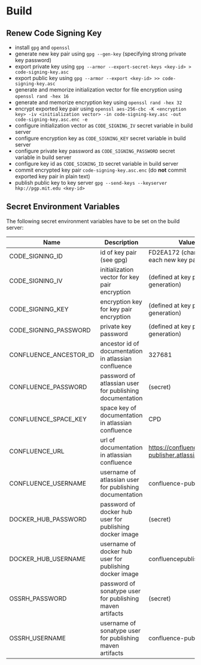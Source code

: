 # Build

## Renew Code Signing Key

- install `gpg` and `openssl`
- generate new key pair using `gpg --gen-key` (specifying strong private key password)
- export private key using `gpg --armor --export-secret-keys <key-id> > code-signing-key.asc`
- export public key using `gpg --armor --export <key-id> >> code-signing-key.asc`
- generate and memorize initialization vector for file encryption using `openssl rand -hex 16`
- generate and memorize encryption key using `openssl rand -hex 32`
- encrypt exported key pair using `openssl aes-256-cbc -K <encryption key> -iv <initialization vector> -in code-signing-key.asc -out code-signing-key.asc.enc -e`
- configure initialization vector as `CODE_SIGNING_IV` secret variable in build server
- configure encryption key as `CODE_SIGNING_KEY` secret variable in build server
- configure private key password as `CODE_SIGNING_PASSWORD` secret variable in build server
- configure key id as `CODE_SIGNING_ID` secret variable in build server
- commit encrypted key pair `code-signing-key.asc.enc` (do **not** commit exported key pair in plain text)
- publish public key to key server `gpg --send-keys --keyserver hkp://pgp.mit.edu <key-id>`


## Secret Environment Variables

The following secret environment variables have to be set on the build server:

| Name                   | Description                                                | Value                                           |
|------------------------|------------------------------------------------------------| ------------------------------------------------|
| CODE_SIGNING_ID        | id of key pair (see gpg)                                   | FD2EA172 (changes for each new key pair)        |	
| CODE_SIGNING_IV        | initialization vector for key pair encryption              | (defined at key pair generation)                |
| CODE_SIGNING_KEY       | encryption key for key pair encryption                     | (defined at key pair generation)                |	
| CODE_SIGNING_PASSWORD  | private key password                                       | (defined at key pair generation)                |	
| CONFLUENCE_ANCESTOR_ID | ancestor id of documentation in atlassian confluence       | 327681                                          |	
| CONFLUENCE_PASSWORD    | password of atlassian user for publishing documentation    | (secret)                                        |	
| CONFLUENCE_SPACE_KEY   | space key of documentation in atlassian confluence         | CPD                                             |
| CONFLUENCE_URL         | url of documentation in atlassian confluence               | https://confluence-publisher.atlassian.net/wiki |	
| CONFLUENCE_USERNAME    | username of atlassian user for publishing documentation    | confluence-publisher                            |
| DOCKER_HUB_PASSWORD    | password of docker hub user for publishing docker image    | (secret)                                        |	
| DOCKER_HUB_USERNAME    | username of docker hub user for publishing docker image    | confluencepublisher                             |	
| OSSRH_PASSWORD         | password of sonatype user for publishing maven artifacts   | (secret)                                        |	
| OSSRH_USERNAME         | username of sonatype user for publishing maven artifacts   | confluence-publisher                            |
